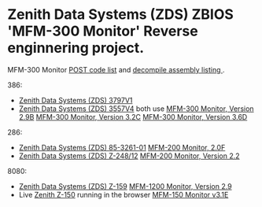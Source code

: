 # Zenith Data Systems (ZDS) ZBIOS 'MFM-300 Monitor' Reverse enginnering project.

MFM-300 Monitor [POST code list](https://github.com/raszpl/Zenith_ZBIOS/blob/main/POST%20codes.txt) and [decompile assembly listing ](https://github.com/raszpl/Zenith_ZBIOS/blob/main/zenith-386sx-bios-v3-2c.lst).


386:
- [Zenith Data Systems (ZDS) 3797V1](https://theretroweb.com/motherboards/s/zenith-data-systems-3797v1)
- [Zenith Data Systems (ZDS) 3557V4](https://theretroweb.com/motherboards/s/zenith-data-systems-3557v4) both use [MFM-300 Monitor, Version 2.9B](https://github.com/raszpl/Zenith_ZBIOS/raw/main/BIOSes/Zenith%20Z-386%20MFM-300%20Monitor,%20Version%202.9B.bin) [MFM-300 Monitor, Version 3.2C](https://github.com/raszpl/Zenith_ZBIOS/raw/main/BIOSes/Zenith%20Z-386%20MFM-300%20Monitor,%20Version%203.2C.bin) [MFM-300 Monitor, Version 3.6D](https://github.com/raszpl/Zenith_ZBIOS/raw/main/BIOSes/Zenith%20Z-386%20MFM-300%20Monitor,%20Version%203.6D.bin)

286:
- [Zenith Data Systems (ZDS) 85-3261-01](https://theretroweb.com/motherboards/s/zenith-85-3261-01) [MFM-200 Monitor, 2.0F](https://github.com/raszpl/Zenith_ZBIOS/raw/main/BIOSes/Zenith%20Z-286%20MFM-200%20Monitor,%20Version%202.0F.bin)
- [Zenith Data Systems (ZDS) Z-248/12](https://theretroweb.com/motherboards/s/zenith-data-syst-z-248-12) [MFM-200 Monitor, Version 2.2](https://github.com/raszpl/Zenith_ZBIOS/raw/main/BIOSes/Zenith%20Z-248%20MFM-200%20Monitor,%20Version%202.2.bin)

8080:
- [Zenith Data Systems (ZDS) Z-159](https://theretroweb.com/motherboards/s/zenith-data-syst-z-159) [MFM-1200 Monitor, Version 2.9](https://github.com/raszpl/Zenith_ZBIOS/raw/main/BIOSes/Zenith%20Z-159%20MFM-1200%20Monitor,%20Version%202.9.bin)
- Live [Zenith Z-150](https://www.pcjs.org/machines/pcx86/zenith/z150/cga/) running in the browser [MFM-150 Monitor v3.1E](https://github.com/raszpl/Zenith_ZBIOS/raw/main/BIOSes/Zenith%20Z-150%20MFM-150%20Monitor,%20Version%203.1E.bin)
